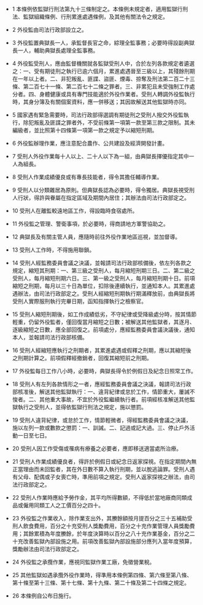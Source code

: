 * 1 本條例依監獄行刑法第九十三條制定之。本條例未規定者，適用監獄行刑法、監獄組織條例、行刑累進處遇條例，及其他有關法令之規定。

* 2 外役監由司法行政部設立之。

* 3 外役監置典獄長一人，承監督長官之命，綜理全監事務；必要時得設副典獄長一人，輔助典獄長處理全監事務。

* 4 外役監受刑人，應由監督機關就各監獄受刑人中，合於左列各款規定者遴選之：一、受有期徒刑之執行已逾六個月，累進處遇晉至三級以上，其殘餘刑期在一年以上者。二、非犯叛亂、匪諜、盜匪、煙毒、掠奪及刑法第二百二十三條、第二百七十一條、第二百七十二條之罪者。三、非累犯且未受強制工作處分者。四、身體健康或具有專門技能適於外役作業者。受刑人轉調外役監執行時，其身分簿及有關個案資料，應一併移送；其因故解送其他監獄時亦同。

* 5 國家遇有緊急需要時，司法行政部得選調有期徒刑之受刑人撥交外役監執行，除犯叛亂及匪諜之罪者外，不受前條第一項第一款至第三款之限制。其未編級者，並比照第十四條第一項第一款之規定予以縮短刑期。

* 6 外役監辦理作業，應注意配合農作、公共建設及經濟開發計畫。

* 7 受刑人外役作業每十人以上、二十人以下為一組，由典獄長擇優指定其中一人為組長。

* 8 受刑人作業成績優良或有專長技能者，得令其擔任輔導作業。

* 9 受刑人以分類雜居為原則。但典獄長認為必要時，得令獨居。典獄長視受刑人行狀，得許與眷屬在指定區域及期間內居住；其辦法由司法行政部定之。

* 10 受刑人在離監較遠地區工作，得設臨時食宿處所。

* 11 外役監之管理、警衛事項，於必要時，得商請地方軍警協助之。

* 12 典獄長及有關主管人員，應隨時前往外役作業地區巡視，並加督導。

* 13 受刑人工作時，不得施用聯鎖。

* 14 受刑人經監務委員會議之決議，並報請司法行政部核備後，依左列各款之規定，縮短其刑期：一、第三級之受刑人，每月縮短刑期三日。二、第二級之受刑人，每月縮短刑期六日。三、第一級之受刑人，每月縮短刑期十日。前項縮短之刑期，每月以三十日為單位，扣除後連續執行，並通知本人。其累進處遇辦法，由司法行政部定之。受刑人經縮短刑期執行期滿釋放前，由典獄長將受刑人實際服刑執行完畢日期，函知指揮執行之檢察官。

* 15 受刑人縮短刑期後，如工作成績低劣，不守紀律或受降級處分時，按其情節輕重，仍留外役監者，僅回復當月縮短之日數；被解送其他監獄者，其逐月、逐級縮短之日數，應全部回復之。前項處分，應經監務委員會議決議後，通知本人，並報請司法行政部核備。

* 16 受刑人經縮短應執行之刑期者，其累進處遇或假釋之刑期，應以其縮短後之刑期計算之。前項假釋經撤銷者，回復其縮短前之刑期。

* 17 外役監每日工作八小時，必要時，典獄長得令於例假日及紀念日照常工作。

* 18 受刑人有左列各款情形之一者，應經監務委員會議之決議，報請司法行政部核准後，解送其他監獄執行：一、違背紀律或怠於工作，情節重大，屢誡不悛者。二、其他重大事故，不宜於外役監繼續執行者。前項經核准解送其他監獄執行之受刑人，並得依監獄行刑法之規定，施以懲罰。

* 19 受刑人違背紀律，或怠於工作，情節輕微者，得經監務委員會議之決議，施以左列一款或數款之懲罰：一、訓誡。二、記過或記大過。三、停止戶外活動一日至七日。

* 20 受刑人因工作受傷或罹病有療養之必要者，應即移送適當處所治療。

* 21 受刑人作業成績優良者，得許於例假日或紀念日返家探視。在指定期間內無正當理由而未回監者，其在外日數不算入執行刑期，並以脫逃論罪。受刑人遇有父母、配偶或子女喪亡時，準用前項之規定。受刑人返家探視之辦法，由司法行政部定之。

* 22 受刑人作業時應給予勞作金，其平均所得數額，不得低於當地廠商同類成品或僱用同類工人之工價百分之四十。

* 23 外役監之作業收入，除作業支出外，其賸餘額按月提百分之三十五補助受刑人飲食費用，百分之十充受刑人獎勵費用，百分之十充作業管理人員獎勵費用；其餘累積為年度賸餘，於年度決算時以百分之八十充作業基金，百分之二十充改善監獄內部設施之用。前項改善監獄內部設施部分應列入當年度預算，獎勵辦法由司法行政部定之。

* 24 外役監之承攬作業，應視同監獄作業工廠，免徵營業稅。

* 25 其他監獄如遇承攬外役作業時，得準用本條例第四條、第六條至第八條、第十條至第十三條、第十七條、第十九條、第二十條及第二十四條之規定。

* 26 本條例自公布日施行。

